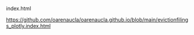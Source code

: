index.html


https://github.com/oarenaucla/oarenaucla.github.io/blob/main/evictionfilings_plotly.index.html
